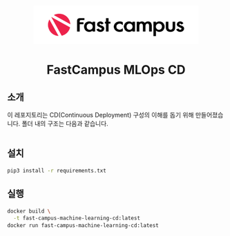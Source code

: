 <p align="center"><img height="90" src="./assets/logo.png" /></p>
<h1 align="center">FastCampus MLOps CD</h1>

## 소개

이 레포지토리는 CD(Continuous Deployment) 구성의 이해를 돕기 위해 만들어졌습니다. 폴더 내의 구조는 다음과 같습니다.

```plaintext

```

## 설치

```bash
pip3 install -r requirements.txt
```

## 실행

```bash
docker build \
  -t fast-campus-machine-learning-cd:latest
docker run fast-campus-machine-learning-cd:latest
```
